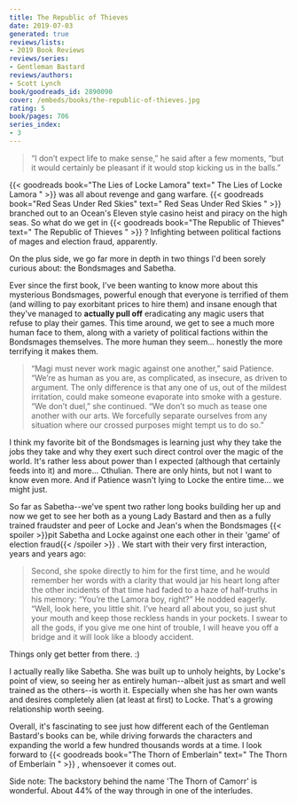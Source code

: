 ```yaml
---
title: The Republic of Thieves
date: 2019-07-03
generated: true
reviews/lists:
- 2019 Book Reviews
reviews/series:
- Gentleman Bastard
reviews/authors:
- Scott Lynch
book/goodreads_id: 2890090
cover: /embeds/books/the-republic-of-thieves.jpg
rating: 5
book/pages: 706
series_index:
- 3
---
```

> “I don’t expect life to make sense,” he said after a few moments, “but it would certainly be pleasant if it would stop kicking us in the balls.”

{{< goodreads book="The Lies of Locke Lamora" text=" The Lies of Locke Lamora " >}} was all about revenge and gang warfare. {{< goodreads book="Red Seas Under Red Skies" text=" Red Seas Under Red Skies " >}} branched out to an Ocean's Eleven style casino heist and piracy on the high seas. So what do we get in {{< goodreads book="The Republic of Thieves" text=" The Republic of Thieves " >}} ? Infighting between political factions of mages and election fraud, apparently.  

<!--more-->

On the plus side, we go far more in depth in two things I'd been sorely curious about: the Bondsmages and Sabetha.  

Ever since the first book, I've been wanting to know more about this mysterious Bondsmages, powerful enough that everyone is terrified of them (and willing to pay exorbitant prices to hire them) and insane enough that they've managed to **actually pull off** eradicating any magic users that refuse to play their games. This time around, we get to see a much more human face to them, along with a variety of political factions within the Bondsmages themselves. The more human they seem... honestly the more terrifying it makes them.  

> “Magi must never work magic against one another,” said Patience. “We’re as human as you are, as complicated, as insecure, as driven to argument. The only difference is that any one of us, out of the mildest irritation, could make someone evaporate into smoke with a gesture. “We don’t duel,” she continued. “We don’t so much as tease one another with our arts. We forcefully separate ourselves from any situation where our crossed purposes might tempt us to do so.”

I think my favorite bit of the Bondsmages is learning just why they take the jobs they take and why they exert such direct control over the magic of the world. It's rather less about power than I expected (although that certainly feeds into it) and more... Cthulian. There are only hints, but not I want to know even more. And if Patience wasn't lying to Locke the entire time... we might just.  

So far as Sabetha--we've spent two rather long books building her up and now we get to see her both as a young Lady Bastard and then as a fully trained fraudster and peer of Locke and Jean's when the Bondsmages  {{< spoiler >}}pit Sabetha and Locke against one each other in their 'game' of election fraud{{< /spoiler >}}  . We start with their very first interaction, years and years ago:  

> Second, she spoke directly to him for the first time, and he would remember her words with a clarity that would jar his heart long after the other incidents of that time had faded to a haze of half-truths in his memory: “You’re the Lamora boy, right?” He nodded eagerly. “Well, look here, you little shit. I’ve heard all about you, so just shut your mouth and keep those reckless hands in your pockets. I swear to all the gods, if you give me one hint of trouble, I will heave you off a bridge and it will look like a bloody accident.

Things only get better from there. :)  

I actually really like Sabetha. She was built up to unholy heights, by Locke's point of view, so seeing her as entirely human--albeit just as smart and well trained as the others--is worth it. Especially when she has her own wants and desires completely alien (at least at first) to Locke. That's a growing relationship worth seeing.  

Overall, it's fascinating to see just how different each of the Gentleman Bastard's books can be, while driving forwards the characters and expanding the world a few hundred thousands words at a time. I look forward to {{< goodreads book="The Thorn of Emberlain" text=" The Thorn of Emberlain " >}} , whensoever it comes out.  

Side note: The backstory behind the name 'The Thorn of Camorr' is wonderful. About 44% of the way through in one of the interludes.